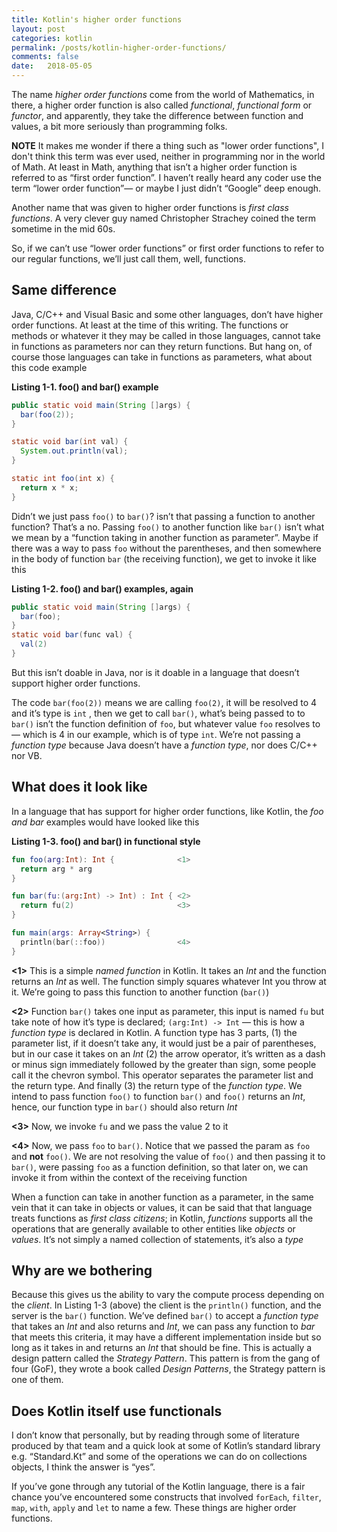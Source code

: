 ```yaml
---
title: Kotlin's higher order functions
layout: post
categories: kotlin
permalink: /posts/kotlin-higher-order-functions/
comments: false
date:   2018-05-05 
---
```




The name _higher order functions_  come from the world of Mathematics, in there, a higher order function is also called _functional_, _functional form_ or _functor_, and apparently, they take the difference between function and values, a bit more seriously than programming folks. 

<aside><strong>NOTE</strong>
It makes me wonder if there a thing such as "lower order functions",  I don't think this term was ever used, neither in programming nor in the world of Math. At least in Math, anything that isn’t a higher order function is referred to as “first order function”. I haven’t really heard any coder use the term “lower order function”— or maybe I just didn’t “Google” deep enough. 
</aside>

Another name that was given to higher order functions is _first class functions_. A very clever guy named Christopher Strachey coined the term sometime in the mid 60s. 

So, if we can’t use “lower order functions” or first order functions to refer to our regular functions, we’ll just call them, well, functions.

## Same difference

Java, C/C++ and Visual Basic and some other languages, don’t have higher order functions. At least at the time of this writing. The functions or methods or whatever it they may be called in those languages, cannot take in functions as parameters nor can they return functions. But hang on, of course those languages can take in functions as parameters, what about this code example

**Listing 1-1. foo() and bar() example**

```java
public static void main(String []args) {
  bar(foo(2));
}

static void bar(int val) {
  System.out.println(val);
}

static int foo(int x) {
  return x * x;
}
```

Didn’t we just pass `foo()` to `bar()`? isn’t that passing a function to another function? That’s a no. Passing `foo()` to another function like `bar()` isn’t what we mean by a “function taking in another function as parameter”. Maybe if there was a way to pass `foo` without the parentheses, and then somewhere in the body of function `bar` (the receiving function), we get to invoke it like this

**Listing 1-2. foo() and bar() examples, again**

```java
public static void main(String []args) {
  bar(foo);
}
static void bar(func val) {
  val(2)
}
```

But this isn’t doable in Java, nor is it doable in a language that doesn’t support higher order functions. 

The code `bar(foo(2))` means we are calling `foo(2)`, it will be resolved to 4 and it’s type is `int` , then we get to call `bar()`, what’s being passed to to `bar()` isn’t the function definition of `foo`, but whatever value `foo` resolves to — which is 4 in our example, which is of type `int`. We’re not passing a _function type_ because Java doesn’t have a _function type_, nor does C/C++ nor VB. 

## What does it look like

In a language that has support for higher order functions, like Kotlin, the _foo and bar_ examples would have looked like this

**Listing 1-3. foo() and bar() in functional style**

```kotlin
fun foo(arg:Int): Int {              <1>
  return arg * arg
}

fun bar(fu:(arg:Int) -> Int) : Int { <2>
  return fu(2)                       <3>
}

fun main(args: Array<String>) {
  println(bar(::foo))                <4>
}
```

**<1>** This is a simple _named function_ in Kotlin. It takes an _Int_ and the function returns an _Int_ as well. The function simply squares whatever Int you throw at it. We’re going to pass this function to another function (`bar()`)

**<2>** Function `bar()` takes one input as parameter, this input is named `fu` but  take note of how it’s type is declared; `(arg:Int) -> Int` — this is how a _function type_ is declared in Kotlin. A function type has 3 parts, (1) the parameter list, if it doesn’t take any, it would just be a pair of parentheses, but in our case it takes on an _Int_ (2) the arrow operator, it’s written as a dash or minus sign immediately followed by the greater than sign, some people call it the chevron symbol. This operator separates the parameter list and the return type. And finally (3) the return type of the _function type_. We intend to pass function `foo()` to function `bar()` and `foo()` returns an _Int_, hence, our function type in `bar()` should also return _Int_  

**<3>**  Now, we invoke `fu` and we pass the value 2 to it

**<4>**  Now, we pass `foo` to `bar()`. Notice that we passed the param as `foo` and **not** `foo()`. We are not resolving the value of `foo()` and then passing it to `bar()`, were passing `foo` as a function definition, so that later on, we can invoke it from within the context of the receiving function

When a function can take in another function as a parameter, in the same vein that it can take in objects or values, it can be said that that language treats functions as _first class citizens_; in Kotlin, _functions_ supports all the operations that are generally available to other entities like _objects_ or _values_. It’s not simply a named collection of statements, it’s also a _type_ 

## Why are we bothering

Because this gives us the ability to vary the compute process depending on the *client*. In Listing 1-3 (above) the client is the `println()` function, and the server is the `bar()` function. We’ve defined `bar()` to accept a _function type_ that takes an _Int_ and also returns and _Int_, we can pass any function to _bar_ that meets this criteria, it may have a different implementation inside but so long as it takes in and returns an _Int_ that should be fine. This  is actually a design pattern called the _Strategy Pattern_. This pattern is from the gang of four (GoF), they wrote a book called _Design Patterns_, the Strategy pattern is one of them.  

## Does Kotlin itself use functionals

I don’t know that personally, but by reading through some of literature produced by that team and a quick look at some of Kotlin’s standard library e.g. “Standard.Kt” and some of the operations we can do on collections objects, I think the answer is “yes”. 

If you’ve gone through any tutorial of the Kotlin language, there is a fair chance you’ve encountered some constructs that involved `forEach`, `filter`,  `map`, `with`, `apply` and `let` to name a few. These things are higher order functions.

